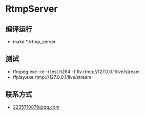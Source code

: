 ﻿# RtmpServer

编译运行
-
* make
*./rtmp_server

测试
-
* ffmpeg.exe -re -i test.h264 -f flv rtmp://127.0.0.1/live/stream
* ffplay.exe rtmp://127.0.0.1/live/stream

联系方式
-
* 2235710879@qq.com